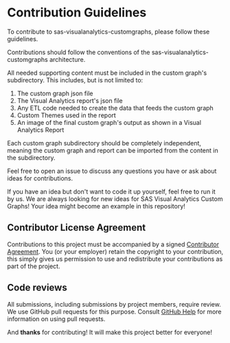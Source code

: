 # Contribution Guidelines

To contribute to sas-visualanalytics-customgraphs, please follow these guidelines.

Contributions should follow the conventions of the sas-visualanalytics-customgraphs architecture.

All needed supporting content must be included in the custom graph's subdirectory.  This includes, but is not limited to:

1. The custom graph json file
2. The Visual Analytics report's json file
3. Any ETL code needed to create the data that feeds the custom graph
4. Custom Themes used in the report
5. An image of the final custom graph's output as shown in a Visual Analytics Report

Each custom graph subdirectory should be completely independent, meaning the custom graph and report can be imported from the content in the subdirectory.

Feel free to open an issue to discuss any questions you have or ask about ideas for contributions.

If you have an idea but don't want to code it up yourself, feel free to run it by us.  We are always looking for new ideas for SAS Visual Analytics Custom Graphs!  Your idea might become an example in this repository!

## Contributor License Agreement

Contributions to this project must be accompanied by a signed
[Contributor Agreement](ContributorAgreement.txt).
You (or your employer) retain the copyright to your contribution,
this simply gives us permission to use and redistribute your contributions as
part of the project.

## Code reviews

All submissions, including submissions by project members, require review. We
use GitHub pull requests for this purpose. Consult
[GitHub Help](https://help.github.com/articles/about-pull-requests/) for more
information on using pull requests.

And **thanks** for contributing! It will make this project better for everyone!